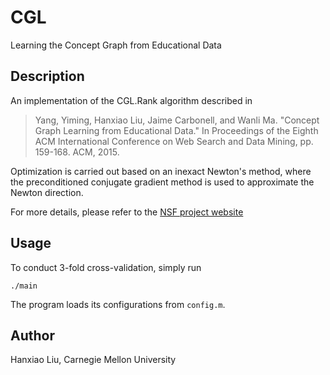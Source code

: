 # CGL
Learning the Concept Graph from Educational Data

## Description
An implementation of the CGL.Rank algorithm described in
>Yang, Yiming, Hanxiao Liu, Jaime Carbonell, and Wanli Ma. "Concept Graph Learning from Educational Data." In Proceedings of the Eighth ACM International Conference on Web Search and Data Mining, pp. 159-168. ACM, 2015.

Optimization is carried out based on an inexact Newton's method,
where the preconditioned conjugate gradient method is used to approximate the Newton direction.

For more details, please refer to the [NSF project website](http://bonda.lti.cs.cmu.edu/teacher/)

## Usage
To conduct 3-fold cross-validation, simply run
```
./main
```
The program loads its configurations from `config.m`.

## Author
Hanxiao Liu, Carnegie Mellon University
